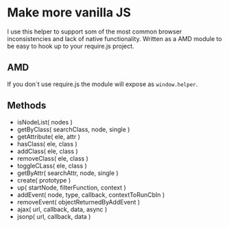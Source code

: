# Make more vanilla JS
I use this helper to support som of the most common browser inconsistencies and lack of native functionality. Written as a AMD module to be easy to hook up to your require.js project.

## AMD
If you don´t use require.js the module will expose as <code>window.helper</code>.

## Methods
- isNodeList( nodes )
- getByClass( searchClass, node, single )
- getAttribute( ele, attr )
- hasClass( ele, class )
- addClass( ele, class )
- removeClass( ele, class )
- toggleCLass( ele, class )
- getByAttr( searchAttr, node, single )
- create( prototype )
- up( startNode, filterFunction, context )
- addEvent( node, type, callback, contextToRunCbIn )
- removeEvent( objectReturnedByAddEvent )
- ajax( url, callback, data, async )
- jsonp( url, callback, data )